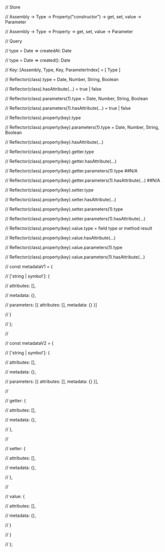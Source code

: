 // Store

// Assembly -> Type -> Property("constructor") -> get, set, value -> Parameter

// Assembly -> Type -> Property -> get, set, value -> Parameter

// Query

// type = Date => createdAt: Date

// type = Date => created(): Date

// Key: [Assembly, Type, Key, ParameterIndex] = [ Type ]

// Reflector(class).type = Date, Number, String, Boolean

// Reflector(class).hasAttribute(...) = true | false

// Reflector(class).parameters(1).type = Date, Number, String, Boolean

// Reflector(class).parameters(1).hasAttribute(...) = true | false

// Reflector(class).property(key).type

// Reflector(class).property(key).parameters(1).type = Date, Number, String, Boolean

// Reflector(class).property(key).hasAttribute(...)

// Reflector(class).property(key).getter.type

// Reflector(class).property(key).getter.hasAttribute(...)

// Reflector(class).property(key).getter.parameters(1).type ##N/A

// Reflector(class).property(key).getter.parameters(1).hasAttribute(...) ##N/A

// Reflector(class).property(key).setter.type

// Reflector(class).property(key).setter.hasAttribute(...)

// Reflector(class).property(key).setter.parameters(1).type

// Reflector(class).property(key).setter.parameters(1).hasAttribute(...)

// Reflector(class).property(key).value.type = field type or method result

// Reflector(class).property(key).value.hasAttribute(...)

// Reflector(class).property(key).value.parameters(1).type

// Reflector(class).property(key).value.parameters(1).hasAttribute(...)

// const metadataV1 = {

// ['string | symbol']: {

// attributes: [],

// metadata: {},

// parameters: [{ attributes: [], metadata: {} }]

// }

// };

//

// const metadataV2 = {

// ['string | symbol']: {

// attributes: [],

// metadata: {},

// parameters: [{ attributes: [], metadata: {} }],

//

// getter: {

// attributes: [],

// metadata: {},

// },

//

// setter: {

// attributes: [],

// metadata: {},

// },

//

// value: {

// attributes: [],

// metadata: {},

// }

// }

// };
